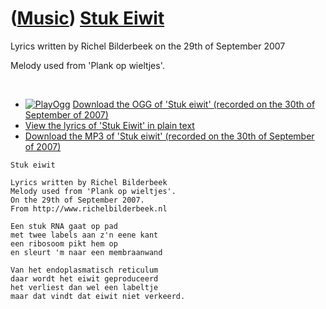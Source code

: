 # ([Music](Music.htm)) [Stuk Eiwit](SongStukEiwit.htm)

Lyrics written by Richel Bilderbeek on the 29th of September 2007

Melody used from 'Plank op wieltjes'.

 

 * [![PlayOgg](http://static.fsf.org/playogg/Play_ogg_80x15.png "I support PlayOgg!")](http://playogg.org) [Download the OGG of 'Stuk eiwit' (recorded on the 30th of September of 2007)](CD07_StukEiwit20070930.ogg)
 * [View the lyrics of 'Stuk Eiwit' in plain text](SongStukEiwit.txt)
 * [Download the MP3 of 'Stuk eiwit' (recorded on the 30th of September of 2007)](CD07_StukEiwit20070930.mp3)

```
Stuk eiwit

Lyrics written by Richel Bilderbeek
Melody used from 'Plank op wieltjes'.
On the 29th of September 2007.
From http://www.richelbilderbeek.nl

Een stuk RNA gaat op pad
met twee labels aan z'n eene kant
een ribosoom pikt hem op 
en sleurt 'm naar een membraanwand

Van het endoplasmatisch reticulum
daar wordt het eiwit geproduceerd
het verliest dan wel een labeltje
maar dat vindt dat eiwit niet verkeerd.
```
